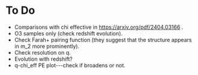 # To Do

* Comparisons with chi effective in https://arxiv.org/pdf/2404.03166 .
* O3 samples only (check redshift evolution).
* Check Farah+ pairing function (they suggest that the structure appears in m_2 more prominently).
* Check resolution on q.
* Evolution with redshift?
* q-chi_eff PE plot---check if broadens or not.